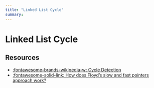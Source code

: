 ```yaml
---
title: "Linked List Cycle"
summary: 
---
```


Linked List Cycle
===

Resources
---

- [:fontawesome-brands-wikipedia-w: Cycle Detection](https://en.wikipedia.org/wiki/Cycle_detection#Floyd's_tortoise_and_hare)
- [:fontawesome-solid-link: How does Floyd’s slow and fast pointers approach work?](https://www.geeksforgeeks.org/how-does-floyds-slow-and-fast-pointers-approach-work/) 
